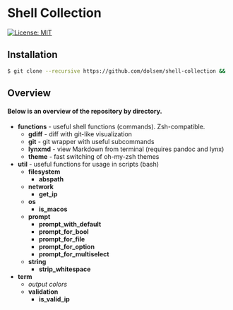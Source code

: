 # Shell Collection
[![License: MIT][license-image]][license-url]
## Installation
```sh
$ git clone --recursive https://github.com/dolsem/shell-collection && ./install.bash
```
## Overview
#### Below is an overview of the repository by directory.
- **functions** - useful shell functions (commands). Zsh-compatible.
  - **gdiff** - diff with git-like visualization
  - **git** - git wrapper with useful subcommands
  - **lynxmd** - view Markdown from terminal (requires pandoc and lynx)
  - **theme** - fast switching of oh-my-zsh themes
- **util** - useful functions for usage in scripts (bash)
  - **filesystem**
    - **abspath**
  - **network**
    - **get_ip**
  - **os**
    - **is_macos**
  - **prompt**
    - **prompt_with_default**
    - **prompt_for_bool**
    - **prompt_for_file**
    - **prompt_for_option**
    - **prompt_for_multiselect**
  - **string**
    - **strip_whitespace**
- **term**
  - *output colors*
  - **validation**
    - **is_valid_ip**

[license-image]: https://img.shields.io/badge/License-MIT-blue.svg
[license-url]: https://opensource.org/licenses/MIT